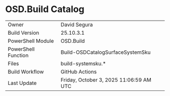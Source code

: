﻿# OSD.Build Catalog

| | |
|-|-|
| Owner | David Segura |
| Build Version | 25.10.3.1 |
| PowerShell Module | OSD.Build |
| PowerShell Function | Build-OSDCatalogSurfaceSystemSku |
| Files | build-systemsku.* |
| Build Workflow | GitHub Actions |
| Last Update | Friday, October 3, 2025 11:06:59 AM UTC |
